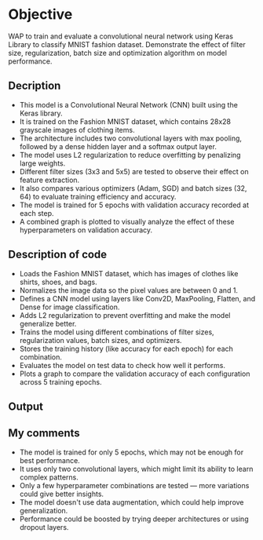# Objective
WAP to train and evaluate a convolutional neural network using Keras Library to classify MNIST fashion dataset. Demonstrate the effect of filter size, regularization, batch size and optimization algorithm on model performance.

## Decription 
- This model is a Convolutional Neural Network (CNN) built using the Keras library.
- It is trained on the Fashion MNIST dataset, which contains 28x28 grayscale images of clothing items.
- The architecture includes two convolutional layers with max pooling, followed by a dense hidden layer and a softmax output layer.
- The model uses L2 regularization to reduce overfitting by penalizing large weights.
- Different filter sizes (3x3 and 5x5) are tested to observe their effect on feature extraction.
- It also compares various optimizers (Adam, SGD) and batch sizes (32, 64) to evaluate training efficiency and accuracy.
- The model is trained for 5 epochs with validation accuracy recorded at each step.
- A combined graph is plotted to visually analyze the effect of these hyperparameters on validation accuracy.

## Description of code
- Loads the Fashion MNIST dataset, which has images of clothes like shirts, shoes, and bags.
- Normalizes the image data so the pixel values are between 0 and 1.
- Defines a CNN model using layers like Conv2D, MaxPooling, Flatten, and Dense for image classification.
- Adds L2 regularization to prevent overfitting and make the model generalize better.
- Trains the model using different combinations of filter sizes, regularization values, batch sizes, and optimizers.
- Stores the training history (like accuracy for each epoch) for each combination.
- Evaluates the model on test data to check how well it performs.
- Plots a graph to compare the validation accuracy of each configuration across 5 training epochs.

## Output


## My comments
- The model is trained for only 5 epochs, which may not be enough for best performance.
- It uses only two convolutional layers, which might limit its ability to learn complex patterns.
- Only a few hyperparameter combinations are tested — more variations could give better insights.
- The model doesn't use data augmentation, which could help improve generalization.
- Performance could be boosted by trying deeper architectures or using dropout layers.

